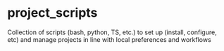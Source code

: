# project_scripts
Collection of scripts (bash, python, TS, etc.) to set up (install, configure, etc) and manage projects in line with local preferences and workflows

